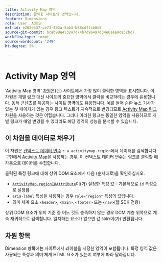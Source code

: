 ```yaml
---
title: Activity Map 영역
description: 클릭한 사이트의 영역입니다.
feature: Dimensions
role: User, Admin
exl-id: e262e537-ce73-492a-8ab3-b88cd77cb8c5
source-git-commit: bcab98e453247c74b7d96497d34e6aea9ca32bc7
workflow-type: tm+mt
source-wordcount: '249'
ht-degree: 5%

---
```


# Activity Map 영역

&#39;Activity Map 영역&#39; [차원](overview.md)은(는) 사이트에서 가장 많이 클릭한 영역을 표시합니다. 이 차원은 개별 링크 대신 사이트의 중요한 영역에서 클릭을 비교하려는 경우에 유용합니다. 동적 콘텐츠를 제공하는 사이트 영역에도 유용합니다. 예를 들어 순환 뉴스 기사가 있는 첫 페이지가 있는 경우 링크 텍스트가 지속적으로 변경되므로 [Activity Map 링크](activity-map-link.md) 차원을 사용하는 것은 어렵습니다. 그러나 이러한 링크는 동일한 영역을 사용하므로 개별 링크가 매일 변경될 수 있더라도 해당 영역의 성능을 분석할 수 있습니다.

## 이 차원을 데이터로 채우기

이 차원은 [컨텍스트 데이터 변수](/help/implement/vars/page-vars/contextdata.md) `c.a.activitymap.region`에서 데이터를 검색합니다. 구현에서 [Activity Map](/help/analyze/activity-map/overview.md)을 사용하는 경우, 이 컨텍스트 데이터 변수는 링크를 클릭할 때 자동으로 데이터를 수집합니다.

클릭된 특정 링크에 대해 상위 DOM 요소에서 다음 (순서대로)을 확인하십시오.

* [`ActivityMap.regionIDAttribute`](/help/implement/vars/config-vars/activitymap-regionidattribute.md)이(가) 설정한 특성 값 - 기본적으로 `id` 특성으로 설정됨
* `aria-label` 특성을 사용하는 경우 `role="region"` 특성의 값입니다.
* 의미 체계 요소 `<header>`, `<main>`, `<footer>` 또는 `<nav>`(웹 SDK 전용)

상위 DOM 요소가 위의 기준 중 어느 것도 충족하지 않는 경우 DOM 계층 위쪽으로 계속 재귀적으로 검색합니다. 일치하는 요소가 없으면 값 `BODY`이(가) 반환됩니다.

## 차원 항목

Dimension 항목에는 사이트에서 레이블을 지정한 영역이 포함됩니다. 특정 영역 값은 사용되는 특성과 의미 체계 HTML 요소가 있는지 여부에 따라 달라집니다.

